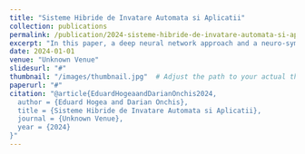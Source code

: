```yaml
---
title: "Sisteme Hibride de Invatare Automata si Aplicatii"
collection: publications
permalink: /publication/2024-sisteme-hibride-de-invatare-automata-si-aplicatii
excerpt: "In this paper, a deep neural network approach and a neuro-symbolic one are proposed for classification and regression. The neuro-symbolic predictive models based on Logic Tensor Networks are capable of discriminating and in the same time of explaining the characterization of bad connections, called alerts or attacks, and of normal connections. The proposed hybrid systems incorporate both the ability of deep neural networks to improve on their own through experience and the interpretability of the results provided by symbolic artificial intelligence approach. To justify the need for shifting towards hybrid systems, explanation, implementation, and comparison of the dense neural network and the neuro-symbolic network is performed in detail. For the comparison to be relevant, the same datasets were used in training and the metrics resulted have been compared. A review of the resulted metrics shows that while both methods have similar precision in their predictive models, with Logic Tensor Networks being also possible to have interactive accuracy and deductive reasoning over data. Other advantages and disadvantages such as overfitting mitigation and scalability issues are also further discussed."
date: 2024-01-01
venue: "Unknown Venue"
slidesurl: "#"
thumbnail: "/images/thumbnail.jpg"  # Adjust the path to your actual thumbnail location
paperurl: "#"
citation: "@article{EduardHogeaandDarianOnchis2024,
  author = {Eduard Hogea and Darian Onchis},
  title = {Sisteme Hibride de Invatare Automata si Aplicatii},
  journal = {Unknown Venue},
  year = {2024}
}"
---
```

